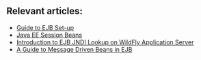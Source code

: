 ## Relevant articles:

- [Guide to EJB Set-up](http://www.baeldung.com/ejb-intro)
- [Java EE Session Beans](http://www.baeldung.com/ejb-session-beans)
- [Introduction to EJB JNDI Lookup on WildFly Application Server](http://www.baeldung.com/wildfly-ejb-jndi)
- [A Guide to Message Driven Beans in EJB](http://www.baeldung.com/ejb-message-driven-beans)
